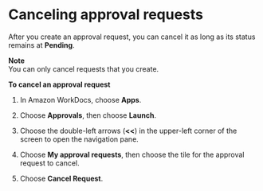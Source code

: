 # Canceling approval requests<a name="cancel-approval"></a>

After you create an approval request, you can cancel it as long as its status remains at **Pending**\. 

**Note**  
You can only cancel requests that you create\.

**To cancel an approval request**

1. In Amazon WorkDocs, choose **Apps**\.

1. Choose **Approvals**, then choose **Launch**\.

1. Choose the double\-left arrows \(**<<**\) in the upper\-left corner of the screen to open the navigation pane\.

1. Choose **My approval requests**, then choose the tile for the approval request to cancel\.

1. Choose **Cancel Request**\.